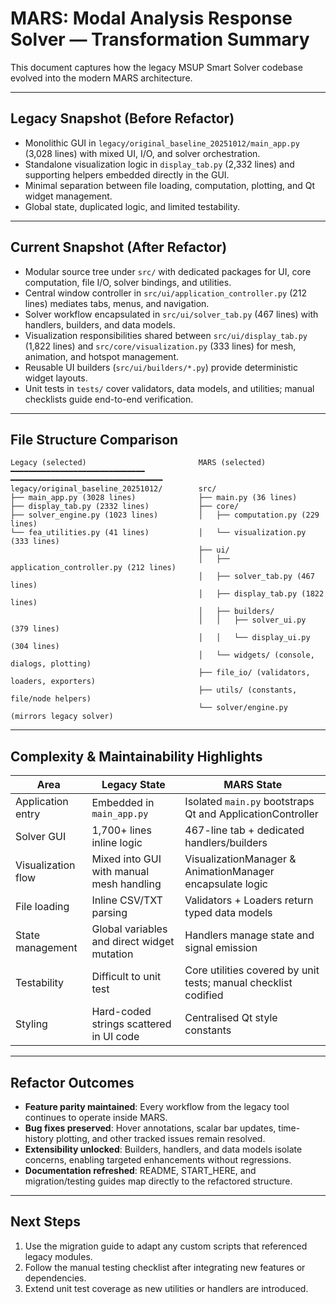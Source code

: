 # MARS: Modal Analysis Response Solver — Transformation Summary

This document captures how the legacy MSUP Smart Solver codebase evolved into the modern MARS architecture.

---

## Legacy Snapshot (Before Refactor)

- Monolithic GUI in `legacy/original_baseline_20251012/main_app.py` (3,028 lines) with mixed UI, I/O, and solver orchestration.
- Standalone visualization logic in `display_tab.py` (2,332 lines) and supporting helpers embedded directly in the GUI.
- Minimal separation between file loading, computation, plotting, and Qt widget management.
- Global state, duplicated logic, and limited testability.

---

## Current Snapshot (After Refactor)

- Modular source tree under `src/` with dedicated packages for UI, core computation, file I/O, solver bindings, and utilities.
- Central window controller in `src/ui/application_controller.py` (212 lines) mediates tabs, menus, and navigation.
- Solver workflow encapsulated in `src/ui/solver_tab.py` (467 lines) with handlers, builders, and data models.
- Visualization responsibilities shared between `src/ui/display_tab.py` (1,822 lines) and `src/core/visualization.py` (333 lines) for mesh, animation, and hotspot management.
- Reusable UI builders (`src/ui/builders/*.py`) provide deterministic widget layouts.
- Unit tests in `tests/` cover validators, data models, and utilities; manual checklists guide end-to-end verification.

---

## File Structure Comparison

```
Legacy (selected)                         MARS (selected)
━━━━━━━━━━━━━━━━━━━━━━━━━━━━━━            ━━━━━━━━━━━━━━━━━━━━━━━━━━━━━━━━━━
legacy/original_baseline_20251012/        src/
├── main_app.py (3028 lines)              ├── main.py (36 lines)
├── display_tab.py (2332 lines)           ├── core/
├── solver_engine.py (1023 lines)         │   ├── computation.py (229 lines)
└── fea_utilities.py (41 lines)           │   └── visualization.py (333 lines)
                                          ├── ui/
                                          │   ├── application_controller.py (212 lines)
                                          │   ├── solver_tab.py (467 lines)
                                          │   ├── display_tab.py (1822 lines)
                                          │   ├── builders/
                                          │   │   ├── solver_ui.py (379 lines)
                                          │   │   └── display_ui.py (304 lines)
                                          │   └── widgets/ (console, dialogs, plotting)
                                          ├── file_io/ (validators, loaders, exporters)
                                          ├── utils/ (constants, file/node helpers)
                                          └── solver/engine.py (mirrors legacy solver)
```

---

## Complexity & Maintainability Highlights

| Area                          | Legacy State                                   | MARS State                                                  |
|-------------------------------|-----------------------------------------------|-------------------------------------------------------------|
| Application entry             | Embedded in `main_app.py`                     | Isolated `main.py` bootstraps Qt and ApplicationController  |
| Solver GUI                    | 1,700+ lines inline logic                     | 467-line tab + dedicated handlers/builders                  |
| Visualization flow            | Mixed into GUI with manual mesh handling      | VisualizationManager & AnimationManager encapsulate logic   |
| File loading                  | Inline CSV/TXT parsing                        | Validators + Loaders return typed data models               |
| State management              | Global variables and direct widget mutation   | Handlers manage state and signal emission                   |
| Testability                   | Difficult to unit test                        | Core utilities covered by unit tests; manual checklist codified |
| Styling                       | Hard-coded strings scattered in UI code       | Centralised Qt style constants                              |

---

## Refactor Outcomes

- **Feature parity maintained**: Every workflow from the legacy tool continues to operate inside MARS.
- **Bug fixes preserved**: Hover annotations, scalar bar updates, time-history plotting, and other tracked issues remain resolved.
- **Extensibility unlocked**: Builders, handlers, and data models isolate concerns, enabling targeted enhancements without regressions.
- **Documentation refreshed**: README, START_HERE, and migration/testing guides map directly to the refactored structure.

---

## Next Steps

1. Use the migration guide to adapt any custom scripts that referenced legacy modules.
2. Follow the manual testing checklist after integrating new features or dependencies.
3. Extend unit test coverage as new utilities or handlers are introduced.

